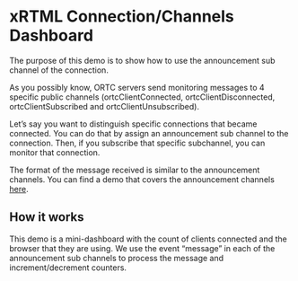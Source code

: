 # xRTML Connection/Channels Dashboard
The purpose of this demo is to show how to use the announcement sub channel of the connection.

As you possibly know, ORTC servers send monitoring messages to 4 specific public channels (ortcClientConnected, ortcClientDisconnected, ortcClientSubscribed and ortcClientUnsubscribed).

Let’s say you want to distinguish specific connections that became connected. You can do that by assign an announcement sub channel to the connection. Then, if you subscribe that specific subchannel, you can monitor that connection.

The format of the message received is similar to the announcement channels. You can find a demo that covers the announcement channels [here](https://github.com/RTWWorld/xrtml-examples/tree/master/connection/connection-dashboard).

## How it works
This demo is a mini-dashboard with the count of clients connected and the browser that they are using. We use the event “message” in each of the announcement sub channels to process the message and increment/decrement counters.

